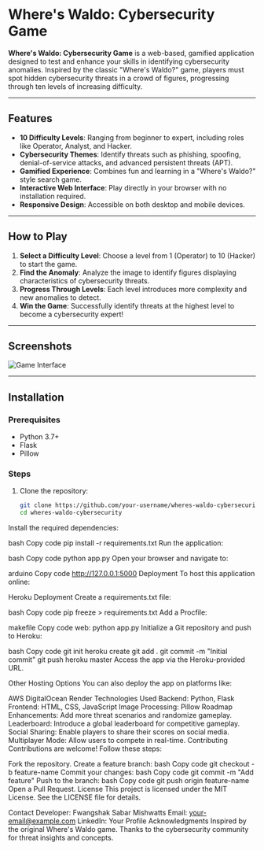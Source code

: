 
# Where's Waldo: Cybersecurity Game

**Where's Waldo: Cybersecurity Game** is a web-based, gamified application designed to test and enhance your skills in identifying cybersecurity anomalies. Inspired by the classic "Where's Waldo?" game, players must spot hidden cybersecurity threats in a crowd of figures, progressing through ten levels of increasing difficulty.

---

## Features

- **10 Difficulty Levels**: Ranging from beginner to expert, including roles like Operator, Analyst, and Hacker.
- **Cybersecurity Themes**: Identify threats such as phishing, spoofing, denial-of-service attacks, and advanced persistent threats (APT).
- **Gamified Experience**: Combines fun and learning in a "Where's Waldo?" style search game.
- **Interactive Web Interface**: Play directly in your browser with no installation required.
- **Responsive Design**: Accessible on both desktop and mobile devices.

---

## How to Play

1. **Select a Difficulty Level**: Choose a level from 1 (Operator) to 10 (Hacker) to start the game.
2. **Find the Anomaly**: Analyze the image to identify figures displaying characteristics of cybersecurity threats.
3. **Progress Through Levels**: Each level introduces more complexity and new anomalies to detect.
4. **Win the Game**: Successfully identify threats at the highest level to become a cybersecurity expert!

---

## Screenshots

![Game Interface](static/images/screenshot.jpg)

---

## Installation

### Prerequisites
- Python 3.7+
- Flask
- Pillow

### Steps

1. Clone the repository:
   ```bash
   git clone https://github.com/your-username/wheres-waldo-cybersecurity.git
   cd wheres-waldo-cybersecurity
Install the required dependencies:

bash
Copy code
pip install -r requirements.txt
Run the application:

bash
Copy code
python app.py
Open your browser and navigate to:

arduino
Copy code
http://127.0.0.1:5000
Deployment
To host this application online:

Heroku Deployment
Create a requirements.txt file:

bash
Copy code
pip freeze > requirements.txt
Add a Procfile:

makefile
Copy code
web: python app.py
Initialize a Git repository and push to Heroku:

bash
Copy code
git init
heroku create
git add .
git commit -m "Initial commit"
git push heroku master
Access the app via the Heroku-provided URL.

Other Hosting Options
You can also deploy the app on platforms like:

AWS
DigitalOcean
Render
Technologies Used
Backend: Python, Flask
Frontend: HTML, CSS, JavaScript
Image Processing: Pillow
Roadmap
Enhancements: Add more threat scenarios and randomize gameplay.
Leaderboard: Introduce a global leaderboard for competitive gameplay.
Social Sharing: Enable players to share their scores on social media.
Multiplayer Mode: Allow users to compete in real-time.
Contributing
Contributions are welcome! Follow these steps:

Fork the repository.
Create a feature branch:
bash
Copy code
git checkout -b feature-name
Commit your changes:
bash
Copy code
git commit -m "Add feature"
Push to the branch:
bash
Copy code
git push origin feature-name
Open a Pull Request.
License
This project is licensed under the MIT License. See the LICENSE file for details.

Contact
Developer: Fwangshak Sabar Mishwatts
Email: your-email@example.com
LinkedIn: Your Profile
Acknowledgments
Inspired by the original Where's Waldo game.
Thanks to the cybersecurity community for threat insights and concepts.
